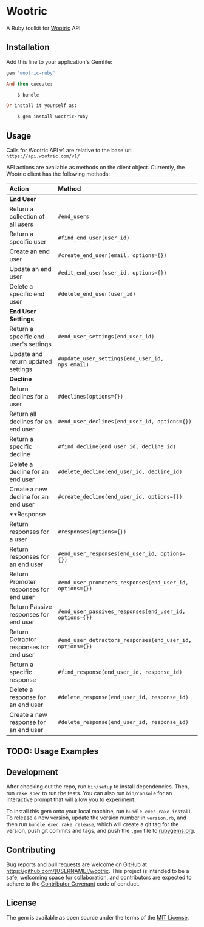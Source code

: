 # Wootric

A Ruby toolkit for [Wootric](https://www.wootric.com/) API

## Installation

Add this line to your application's Gemfile:

```ruby
gem 'wootric-ruby'

And then execute:

    $ bundle

Or install it yourself as:

    $ gem install wootric-ruby
```

## Usage

Calls for Wootric API v1 are relative to the base url ``https://api.wootric.com/v1/``

API actions are available as methods on the client object. Currently, the Wootric client has the following methods:

| Action 																	 | Method             					                           |
|:-----------------------------------------|:--------------------------------------------------------|
| **End User**                             |                   					                             |
| Return a collection of all users        | `#end_users`           																 |
| Return a specific user         	       | `#find_end_user(user_id)`                               |
| Create an end user 			    	           | `#create_end_user(email, options={})`                   |
| Update an end user                       | `#edit_end_user(user_id, options={})`                   |
|	Delete a specific end user 							 | `#delete_end_user(user_id)`										         |
| **End User Settings**                    |                   					                             |
| Return a specific end user's settings    | `#end_user_settings(end_user_id)`                       |
| Update and return updated settings       | `#update_user_settings(end_user_id, nps_email)`         |
| **Decline**                              |                   					                             |
| Return declines for a user               | `#declines(options={})`                                 |
| Return all declines for an end user      | `#end_user_declines(end_user_id, options={})`			     |
| Return a specific decline                | `#find_decline(end_user_id, decline_id)`                |
| Delete a decline for an end user         | `#delete_decline(end_user_id, decline_id)` 						 |
| Create a new decline for an end user 		 | `#create_decline(end_user_id, options={})`              |
| **Response															 |                      																	 |
| Return responses for a user              | `#responses(options={})`                					       |
| Return responses for an end user         | `#end_user_responses(end_user_id, options={})`          |
| Return Promoter responses for end user   | `#end_user_promoters_responses(end_user_id, options={})`|
| Return Passive responses for end user    | `#end_user_passives_responses(end_user_id, options={})` |
| Return Detractor responses for end user  | `#end_user_detractors_responses(end_user_id, options={})`|
| Return a specific response 							 | `#find_response(end_user_id, response_id)`              |
| Delete a response for an end user        | `#delete_response(end_user_id, response_id)`            |
| Create a new response for an end user    | `#delete_response(end_user_id, response_id)`            |

## TODO: Usage Examples

## Development

After checking out the repo, run `bin/setup` to install dependencies. Then, run `rake spec` to run the tests. You can also run `bin/console` for an interactive prompt that will allow you to experiment.

To install this gem onto your local machine, run `bundle exec rake install`. To release a new version, update the version number in `version.rb`, and then run `bundle exec rake release`, which will create a git tag for the version, push git commits and tags, and push the `.gem` file to [rubygems.org](https://rubygems.org).

## Contributing

Bug reports and pull requests are welcome on GitHub at https://github.com/[USERNAME]/wootric. This project is intended to be a safe, welcoming space for collaboration, and contributors are expected to adhere to the [Contributor Covenant](http://contributor-covenant.org) code of conduct.

## License

The gem is available as open source under the terms of the [MIT License](http://opensource.org/licenses/MIT).